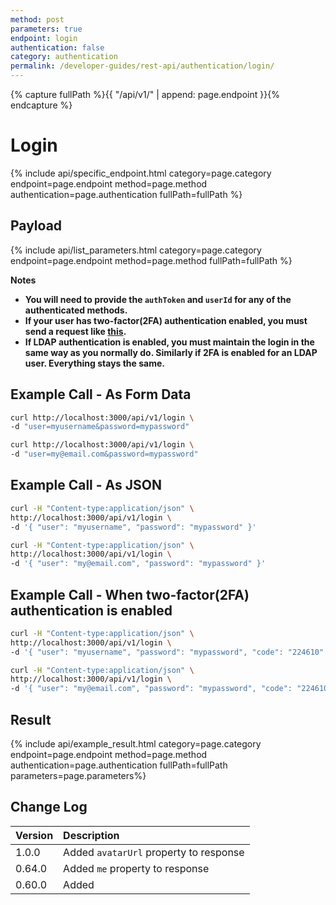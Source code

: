 ```yaml
---
method: post
parameters: true
endpoint: login
authentication: false
category: authentication
permalink: /developer-guides/rest-api/authentication/login/
---
```


{% capture fullPath %}{{ "/api/v1/" | append: page.endpoint }}{% endcapture %}

# Login

{% include api/specific_endpoint.html category=page.category endpoint=page.endpoint method=page.method authentication=page.authentication fullPath=fullPath %}

## Payload

{% include api/list_parameters.html category=page.category endpoint=page.endpoint method=page.method fullPath=fullPath %}

**Notes**

- **You will need to provide the `authToken` and `userId` for any of the authenticated methods.** <br/>
- **If your user has two-factor(2FA) authentication enabled, you must send a request like [this](#example-call---when-two-factor2fa-authentication-is-enabled).** <br/>
- **If LDAP authentication is enabled, you must maintain the login in the same way as you normally do. Similarly if 2FA is enabled for an LDAP user. Everything stays the same.** <br/>

## Example Call - As Form Data

```bash
curl http://localhost:3000/api/v1/login \
-d "user=myusername&password=mypassword"
```

```bash
curl http://localhost:3000/api/v1/login \
-d "user=my@email.com&password=mypassword"
```

## Example Call - As JSON

```bash
curl -H "Content-type:application/json" \
http://localhost:3000/api/v1/login \
-d '{ "user": "myusername", "password": "mypassword" }'
```

```bash
curl -H "Content-type:application/json" \
http://localhost:3000/api/v1/login \
-d '{ "user": "my@email.com", "password": "mypassword" }'
```

## Example Call - When two-factor(2FA) authentication is enabled

```bash
curl -H "Content-type:application/json" \
http://localhost:3000/api/v1/login \
-d '{ "user": "myusername", "password": "mypassword", "code": "224610" }'
```

```bash
curl -H "Content-type:application/json" \
http://localhost:3000/api/v1/login \
-d '{ "user": "my@email.com", "password": "mypassword", "code": "224610" }'
```

## Result

{% include api/example_result.html category=page.category endpoint=page.endpoint method=page.method authentication=page.authentication fullPath=fullPath parameters=page.parameters%}

## Change Log

| Version | Description |
| :--- | :--- |
| 1.0.0 | Added `avatarUrl` property to response |
| 0.64.0 | Added `me` property to response |
| 0.60.0 | Added |
